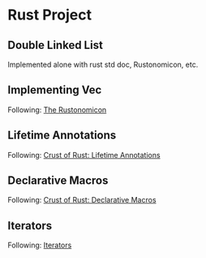 # Rust Project

## Double Linked List

Implemented alone with rust std doc, Rustonomicon, etc.

## Implementing Vec

Following: [The Rustonomicon](https://doc.rust-lang.org/nomicon/vec/vec.html)

## Lifetime Annotations

Following: [Crust of Rust: Lifetime Annotations](https://youtu.be/rAl-9HwD858?si=lTa_qMtxdo_bhrNk)

## Declarative Macros

Following: [Crust of Rust: Declarative Macros](https://youtu.be/q6paRBbLgNw?si=u1nqMTDsd37iB0Xa)

## Iterators

Following: [Iterators](https://youtu.be/yozQ9C69pNs?si=PbgeG7_IJZN3u1yT)


